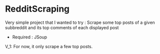 # RedditScraping
Very simple project that I wanted to try :
Scrape some top posts of a given subbreddit and its top comments of each displayed post

- Required : JSoup 

V_1: For now, it only scrape a few top posts.
